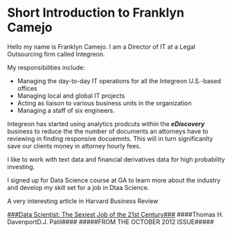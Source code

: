 # Short Introduction to Franklyn Camejo #

Hello my name is Franklyn Camejo. I am a Director of IT at a Legal Outsourcing firm called Integreon. 

My responsibilities include:
 * Managing the day-to-day IT operations for all the Integreon U.S.-based offices
 * Managing local and global IT projects
 * Acting as liaison to various business units in the organization
 * Managing a staff of six engineers. 

Integreon has started using analytics prodcuts within the __*eDiscovery*__ business to reduce the the number of documents an attorneys have to reviewing in finding responsive docuemnts. This will in turn significanlty save our clients money in attorney hourly fees.

I like to work with text data and financial derivatives data for high probability investing.

I signed up for Data Science course at GA to learn more about the industry and develop my skill set for a job in Dtaa Science.

A very interesting article in Harvard Business Review

[###Data Scientist: The Sexiest Job of the 21st Century###](https://hbr.org/2012/10/data-scientist-the-sexiest-job-of-the-21st-century/)
 ####Thomas H. DavenportD.J. Patil####
  #####FROM THE OCTOBER 2012 ISSUE#####
  
